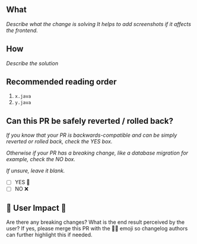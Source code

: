 ## What
*Describe what the change is solving*
*It helps to add screenshots if it affects the frontend.*

## How
*Describe the solution*

## Recommended reading order
1. `x.java`
2. `y.java`

## Can this PR be safely reverted / rolled back?
*If you know that your PR is backwards-compatible and can be simply reverted or rolled back, check the YES box.*

*Otherwise if your PR has a breaking change, like a database migration for example, check the NO box.*

*If unsure, leave it blank.*
- [ ] YES 💚
- [ ] NO ❌

## 🚨 User Impact 🚨
Are there any breaking changes? What is the end result perceived by the user? If yes, please merge this PR with the 🚨🚨 emoji so changelog authors can further highlight this if needed.
